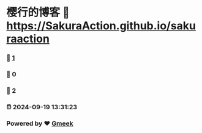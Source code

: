 # 樱行的博客 :link: https://SakuraAction.github.io/sakuraaction 
### :page_facing_up: [1](https://SakuraAction.github.io/sakuraaction/tag.html) 
### :speech_balloon: 0 
### :hibiscus: 2 
### :alarm_clock: 2024-09-19 13:31:23 
### Powered by :heart: [Gmeek](https://github.com/Meekdai/Gmeek)
